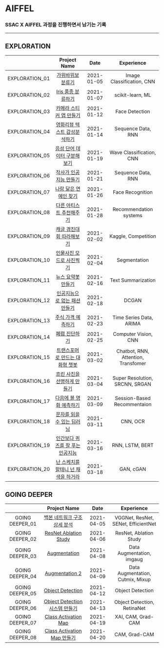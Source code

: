# AIFFEL

### SSAC X AIFFEL 과정을 진행하면서 남기는 기록

---
## EXPLORATION

|              |               Project Name                    |  Date    |      Experience        |
|:------------:|:---------------------------------------------:|:--------:|:----------------------:|
|EXPLORATION_01|[가위바위보 분류기](./exploration_01)            |2021-01-05|Image Classification, CNN|
|EXPLORATION_02|[Iris 품종 분류하기](./exploration_02)           |2021-01-07|scikit-learn, ML        |
|EXPLORATION_03|[카메라 스티커 앱 만들기](./exploration_03)       |2021-01-12|Face Detection          |
|EXPLORATION_04|[영화리뷰 텍스트 감성분석하기](./exploration_04)  |2021-01-14|Sequence Data, RNN      |
|EXPLORATION_05|[음성 단어 데이터 구분해보기](./exploration_05)   |2021-01-19|Wave Classification, CNN|
|EXPLORATION_06|[작사가 인공지능 만들기](./exploration_06)        |2021-01-21|Sequence Data, RNN     |
|EXPLORATION_07|[나랑 닮은 연예인 찾기](./exploration_07)         |2021-01-26|Face Recognition       |
|EXPLORATION_08|[다른 아티스트 추천해주기](./exploration_08)      |2021-01-28|Recommendation systems |
|EXPLORATION_09|[캐글 경진대회 따라해보기](./exploration_09)      |2021-02-02|Kaggle, Competition    |
|EXPLORATION_10|[인물사진 모드로 사진찍기](./exploration_10)      |2021-02-04|Segmentation           |
|EXPLORATION_11|[뉴스 요약봇 만들기](./exploration_11)           |2021-02-16|Text Summarization     |
|EXPLORATION_12|[인공지능으로 없는 패션 만들기](./exploration_12) |2021-02-18|DCGAN                  |
|EXPLORATION_13|[주식 가격 예측하기](./exploration_13)           |2021-02-23|Time Series Data, ARIMA|
|EXPLORATION_14|[폐렴 진단하기](./exploration_14)                |2021-02-25|Computer Vision, CNN   |
|EXPLORATION_15|[트랜스포머로 만드는 대화형 챗봇](./exploration_15)|2021-03-02|Chatbot, RNN, Attention, Transfomer|
|EXPLORATION_16|[흐린 사진을 선명하게 만들기](./exploration_16)   |2021-03-04|Super Resolution, SRCNN, SRGAN|
|EXPLORATION_17|[다음에 볼 영화 예측하기](./exploration_17)       |2021-03-09|Session-Based Recommentaion|
|EXPLORATION_18|[문자를 읽을 수 있는 딥러닝](./exploration_18)    |2021-03-11|CNN, OCR                |
|EXPLORATION_19|[인간보다 퀴즈를 잘 푸는 인공지능](./exploration_19) |2021-03-16|RNN, LSTM, BERT      |
|EXPLORATION_20|[난 스케치를 할테니 넌 채색을 하거라](./exploration_20)|2021-03-18|GAN, cGAN           |

## GOING DEEPER

|               |               Project Name                       |  Date    |              Experience           |
|:-------------:|:------------------------------------------------:|:--------:|:---------------------------------:|
|GOING DEEPER_01|[백본 네트워크 구조 상세 분석](./going_deeper_01)   |2021-04-05|VGGNet, ResNet, SENet, EfficientNet|
|GOING DEEPER_02|[ResNet Ablation Study](./going_deeper_02)        |2021-04-06|ResNet, Ablation Study             |
|GOING DEEPER_03|[Augmentation](./going_deeper_03)                 |2021-04-08|Data Augmentation, imgaug          |
|GOING DEEPER_04|[Augmentation 2](./going_deeper_04)               |2021-04-09|Data Augmentation, Cutmix, Mixup   |
|GOING DEEPER_05|[Object Detection](./going_deeper_05)             |2021-04-12|Object Detection                   |
|GOING DEEPER_06|[Object Detection 시스템 만들기](./going_deeper_06)|2021-04-13|Object Detection, RetinaNet        |
|GOING DEEPER_07|[Class Activation Map](./going_deeper_07)         |2021-04-19|XAI, CAM, Grad-CAM                 |
|GOING DEEPER_08|[Class Activation Map 만들기](./going_deeper_08)  |2021-04-20|CAM, Grad-CAM                       |

